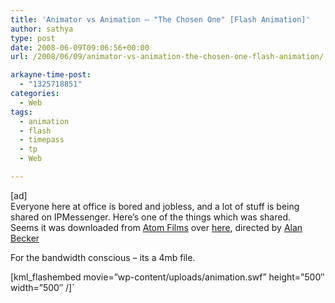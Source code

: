 ```yaml
---
title: 'Animator vs Animation – "The Chosen One" [Flash Animation]'
author: sathya
type: post
date: 2008-06-09T09:06:56+00:00
url: /2008/06/09/animator-vs-animation-the-chosen-one-flash-animation/

arkayne-time-post:
  - "1325718851"
categories:
  - Web
tags:
  - animation
  - flash
  - timepass
  - tp
  - Web

---
```

[ad]  
Everyone here at office is bored and jobless, and a lot of stuff is being shared on IPMessenger. Here&#8217;s one of the things which was shared.  
Seems it was downloaded from [Atom Films][1] over [here][2], directed by [Alan Becker][3]

For the bandwidth conscious &#8211; its a 4mb file.  
<!--more-->

  
[kml_flashembed movie=&#8221;wp-content/uploads/animation.swf&#8221; height=&#8221;500&#8243; width=&#8221;500&#8243; /]\`

 [1]: https://www.atomfilms.com/
 [2]: https://www.atomfilms.com/film/animator_vs_animation_2.jsp
 [3]: https://www.atomfilms.com/search.jsp?search_text=Alan%20Becker&by_artist=true
